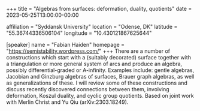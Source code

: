 +++
title = "Algebras from surfaces: deformation, duality, quotients"
date = 2023-05-25T13:00:00-00:00

affiliation = "Syddansk University"
location = "Odense, DK"
latitude = "55.36744336506104"
longitude = "10.430121867625644"

[speaker]
  name = "Fabian Haiden"
  homepage = "https://semistability.wordpress.com/"
+++
There are a number of constructions which start with a (suitably decorated) surface together with a triangulation or more general system of arcs and produce an algebra, possibly differential-graded or A-infinity. Examples include: gentle algebras, Jacobian and Ginzburg algebras of surfaces, Brauer graph algebras, as well as generalizations of these. I will review some of these constructions and discuss recently discovered connections between them, involving deformation, Koszul duality, and cyclic group quotients. Based on joint work with Merlin Christ and Yu Qiu (arXiv:2303.18249).

